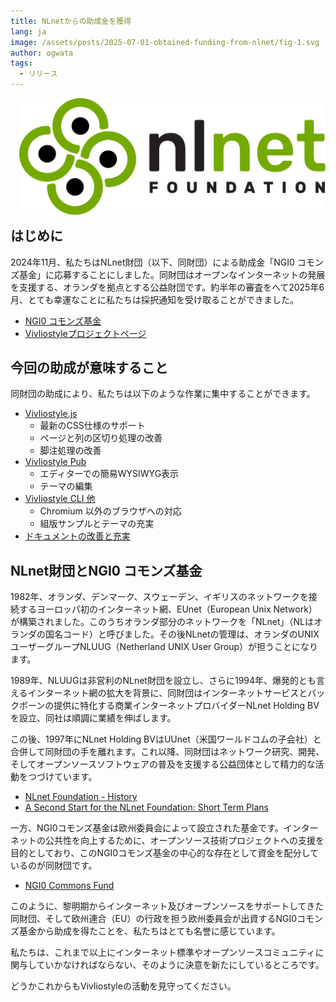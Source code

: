 ```yaml
---
title: NLnetからの助成金を獲得
lang: ja
image: /assets/posts/2025-07-01-obtained-funding-from-nlnet/fig-1.svg
author: ogwata
tags:
  - リリース
---
```


<div style="float: right; margin: 0 0 1em 1em;"><img src="/assets/posts/2025-07-01-obtained-funding-from-nlnet/fig-1.svg" alt="NLnet" style="width: 500px;" /></div>


## はじめに

2024年11月、私たちはNLnet財団（以下、同財団）による助成金「NGI0 コモンズ基金」に応募することにしました。同財団はオープンなインターネットの発展を支援する、オランダを拠点とする公益財団です。約半年の審査をへて2025年6月、とても幸運なことに私たちは採択通知を受け取ることができました。

- [NGI0 コモンズ基金](https://nlnet.nl/commonsfund/)
- [Vivliostyleプロジェクトページ](https://nlnet.nl/project/Vivliostyle/)

## 今回の助成が意味すること

同財団の助成により、私たちは以下のような作業に集中することができます。

- [Vivliostyle.js](https://github.com/vivliostyle/vivliostyle.js)
  - 最新のCSS仕様のサポート
  - ページと列の区切り処理の改善
  - 脚注処理の改善
- [Vivliostyle Pub](https://github.com/vivliostyle/vivliostyle-pub)
  - エディターでの簡易WYSIWYG表示
  - テーマの編集
- [Vivliostyle CLI 他](https://github.com/vivliostyle/vivliostyle-cli)
  - Chromium 以外のブラウザへの対応
  - 組版サンプルとテーマの充実
- [ドキュメントの改善と充実](https://github.com/vivliostyle/docs.vivliostyle.org)

## NLnet財団とNGI0 コモンズ基金

1982年、オランダ、デンマーク、スウェーデン、イギリスのネットワークを接続するヨーロッパ初のインターネット網、EUnet（European Unix Network）が構築されました。このうちオランダ部分のネットワークを「NLnet」（NLはオランダの国名コード）と呼びました。その後NLnetの管理は、オランダのUNIXユーザーグループNLUUG（Netherland UNIX User Group）が担うことになります。

1989年、NLUUGは非営利のNLnet財団を設立し、さらに1994年、爆発的とも言えるインターネット網の拡大を背景に、同財団はインターネットサービスとバックボーンの提供に特化する商業インターネットプロバイダーNLnet Holding BVを設立、同社は順調に業績を伸ばします。

この後、1997年にNLnet Holding BVはUUnet（米国ワールドコムの子会社）と合併して同財団の手を離れます。これ以降、同財団はネットワーク研究、開発、そしてオープンソースソフトウェアの普及を支援する公益団体として精力的な活動をつづけています。

- [NLnet Foundation - History](https://nlnet.nl/foundation/history/)
- [A Second Start for the NLnet Foundation: Short Term Plans](https://nlnet.nl/foundation/history/199806-usenix.html)

一方、NGI0コモンズ基金は欧州委員会によって設立された基金です。インターネットの公共性を向上するために、オープンソース技術プロジェクトへの支援を目的としており、このNGI0コモンズ基金の中心的な存在として資金を配分しているのが同財団です。

- [NGI0 Commons Fund](https://nlnet.nl/thema/NGI0CommonsFund.html)

このように、黎明期からインターネット及びオープンソースをサポートしてきた同財団、そして欧州連合（EU）の行政を担う欧州委員会が出資するNGI0コモンズ基金から助成を得たことを、私たちはとても名誉に感じています。

私たちは、これまで以上にインターネット標準やオープンソースコミュニティに関与していかなければならない、そのように決意を新たにしているところです。

どうかこれからもVivliostyleの活動を見守ってください。